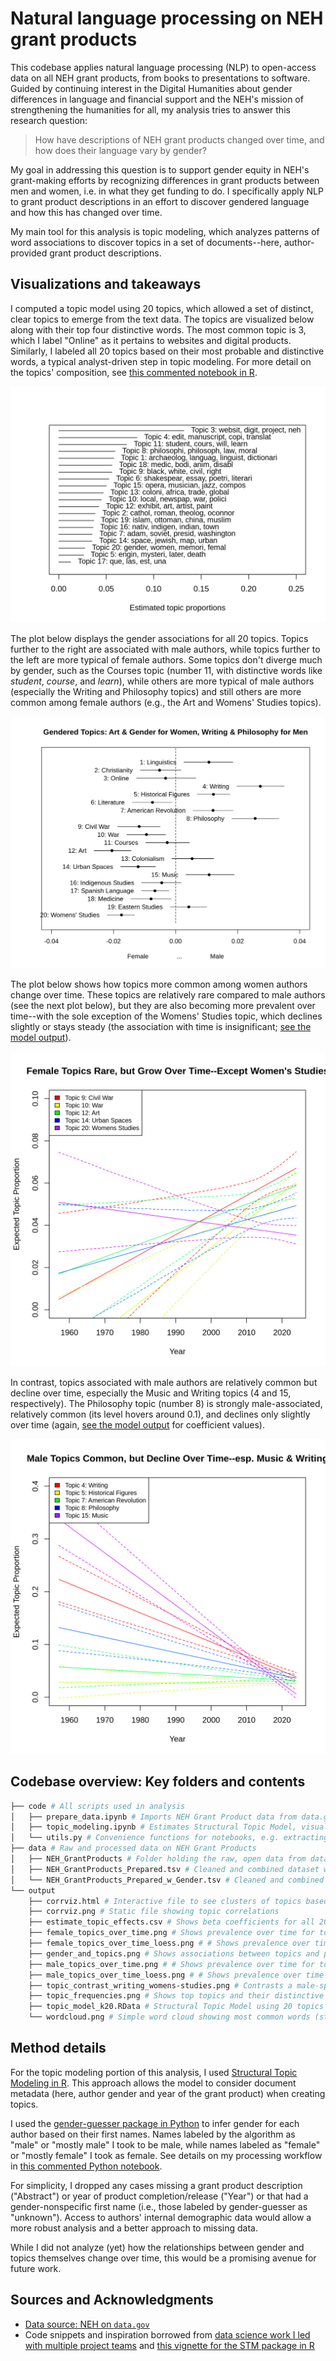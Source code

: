 # Natural language processing on NEH grant products

This codebase applies natural language processing (NLP) to open-access data on all NEH grant products, from books to presentations to software. Guided by continuing interest in the Digital Humanities about gender differences in language and financial support and the NEH's mission of strengthening the humanities for all, my analysis tries to answer this research question:

> How have descriptions of NEH grant products changed over time, and how does their language vary by gender? 

My goal in addressing this question is to support gender equity in NEH's grant-making efforts by recognizing differences in grant products between men and women, i.e. in what they get funding to do. I specifically apply NLP to grant product descriptions in an effort to discover gendered language and how this has changed over time. 

My main tool for this analysis is topic modeling, which analyzes patterns of word associations to discover topics in a set of documents--here, author-provided grant product descriptions.


## Visualizations and takeaways

I computed a topic model using 20 topics, which allowed a set of distinct, clear topics to emerge from the text data. The topics are visualized below along with their top four distinctive words. The most common topic is 3, which I label "Online" as it pertains to websites and digital products. Similarly, I labeled all 20 topics based on their most probable and distinctive words, a typical analyst-driven step in topic modeling. For more detail on the topics' composition, see [this commented notebook in R](https://github.com/jhaber-zz/neh-nlp/blob/main/code/topic_modeling.ipynb). 

![Topic frequencies](output/topic_frequencies.png)

The plot below displays the gender associations for all 20 topics. Topics further to the right are associated with male authors, while topics further to the left are more typical of female authors. Some topics don't diverge much by gender, such as the Courses topic (number 11, with distinctive words like _student_, _course_, and _learn_), while others are more typical of male authors (especially the Writing and Philosophy topics) and still others are more common among female authors (e.g., the Art and Womens' Studies topics).

![Topics' associations with gender](output/gender_and_topics.png)

The plot below shows how topics more common among women authors change over time. These topics are relatively rare compared to male authors (see the next plot below), but they are also becoming more prevalent over time--with the sole exception of the Womens' Studies topic, which declines slightly or stays steady (the association with time is insignificant; [see the model output](https://github.com/jhaber-zz/neh-nlp/blob/main/output/estimate_topic_effects.csv)). 

![Female topics over time](output/female_topics_over_time.png)

In contrast, topics associated with male authors are relatively common but decline over time, especially the Music and Writing topics (4 and 15, respectively). The Philosophy topic (number 8) is strongly male-associated, relatively common (its level hovers around 0.1), and declines only slightly over time (again, [see the model output](https://github.com/jhaber-zz/neh-nlp/blob/main/output/estimate_topic_effects.csv) for coefficient values).

![Male topics over time](output/male_topics_over_time.png)


## Codebase overview: Key folders and contents

```bash
├── code # All scripts used in analysis
│   ├── prepare_data.ipynb # Imports NEH Grant Product data from data.gov, combines the different product types into one DataFrame, infers author gender, and cleans and filters data to prepare for natural language processing
│   ├── topic_modeling.ipynb # Estimates Structural Topic Model, visualizes model topics, and analyzes associations between topics and author gender
│   └── utils.py # Convenience functions for notebooks, e.g. extracting zip files and cleaning text
├── data # Raw and processed data on NEH Grant Products
│   ├── NEH_GrantProducts # Folder holding the raw, open data from data.gov (.xml and .xsd files)
│   ├── NEH_GrantProducts_Prepared.tsv # Cleaned and combined dataset with NEH Grant Products' ID, Abstract, Year, and ProductType; any cases missing data were removed
│   └── NEH_GrantProducts_Prepared_w_Gender.tsv # Cleaned and combined dataset with NEH Grant Products' ID, Abstract, Year, ProductType, and Gender; any cases missing data were removed, including gender-nonspecific first names
└── output
    ├── corrviz.html # Interactive file to see clusters of topics based on correlations
    ├── corrviz.png # Static file showing topic correlations
    ├── estimate_topic_effects.csv # Shows beta coefficients for all 20 topics in linear regression predicting topic prevalence using gender & year
    ├── female_topics_over_time.png # Shows prevalence over time for topics more common in works by female authors, using simple linear regression
    ├── female_topics_over_time_loess.png # # Shows prevalence over time for topics more common in works by female authors, using local regression (LOESS) to allow curves
    ├── gender_and_topics.png # Shows associations between topics and predicted author gender
    ├── male_topics_over_time.png # # Shows prevalence over time for topics more common in works by male authors, using simple linear regression
    ├── male_topics_over_time_loess.png # # Shows prevalence over time for topics more common in works by female authors, using local regression (LOESS) to allow curves
    ├── topic_contrast_writing_womens-studies.png # Contrasts a male-specific topic (Writing) with a female-specific topic (Womens' Studies)
    ├── topic_frequencies.png # Shows top topics and their distinctive words (without my labels)
    ├── topic_model_k20.RData # Structural Topic Model using 20 topics
    └── wordcloud.png # Simple word cloud showing most common words (stemmed) in corpus; words are scaled bv frequency
```

## Method details

For the topic modeling portion of this analysis, I used [Structural Topic Modeling in R](https://www.structuraltopicmodel.com/). This approach allows the model to consider document metadata (here, author gender and year of the grant product) when creating topics. 

I used the [gender-guesser package in Python](https://pypi.org/project/gender-guesser/) to infer gender for each author based on their first names. Names labeled by the algorithm as "male" or "mostly male" I took to be male, while names labeled as "female" or "mostly female" I took as female. See details on my processing workflow in [this commented Python notebook](https://github.com/jhaber-zz/neh-nlp/blob/main/code/prepare_data.ipynb).

For simplicity, I dropped any cases missing a grant product description ("Abstract") or year of product completion/release ("Year") or that had a gender-nonspecific first name (i.e., those labeled by gender-guesser as "unknown"). Access to authors' internal demographic data would allow a more robust analysis and a better approach to missing data. 

While I did not analyze (yet) how the relationships between gender and topics themselves change over time, this would be a promising avenue for future work.


## Sources and Acknowledgments

* [Data source: NEH on `data.gov`](https://catalog.data.gov/organization/neh-gov)
* Code snippets and inspiration borrowed from [data science work I led with multiple project teams](https://github.com/comp-strat/text_analysis/tree/master/topic_modeling) and [this vignette for the STM package in R](https://cran.r-project.org/web/packages/stm/vignettes/stmVignette.pdf) 
